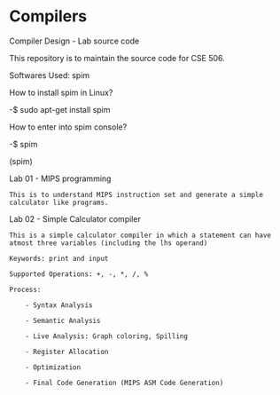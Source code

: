 # Compilers
Compiler Design - Lab source code

This repository is to maintain the source code for CSE 506.

Softwares Used: spim

How to install spim in Linux?

-$ sudo apt-get install spim

How to enter into spim console? 

-$ spim 

(spim) 

Lab 01 - MIPS programming 

	This is to understand MIPS instruction set and generate a simple calculator like programs.

Lab 02 - Simple Calculator compiler

	This is a simple calculator compiler in which a statement can have atmost three variables (including the lhs operand)

	Keywords: print and input

	Supported Operations: +, -, *, /, %

	Process:

		- Syntax Analysis

		- Semantic Analysis

		- Live Analysis: Graph coloring, Spilling

		- Register Allocation

		- Optimization

		- Final Code Generation (MIPS ASM Code Generation)
